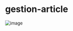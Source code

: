 # gestion-article
![image](https://github.com/user-attachments/assets/6646d65c-d77e-46c8-9771-5efd9a703cfd)



